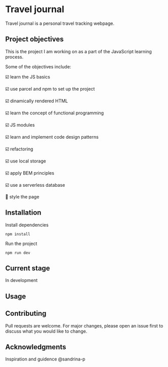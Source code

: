 # Travel journal

Travel journal is a personal travel tracking webpage. 


## Project objectives 

This is the project I am working on as a part of the JavaScript learning process. 

Some of the objectives include: 

:ballot_box_with_check: learn the JS basics

:ballot_box_with_check: use parcel and npm to set up the project 

:ballot_box_with_check: dinamically rendered HTML  

:ballot_box_with_check: learn the concept of functional programming

:ballot_box_with_check: JS modules 

:ballot_box_with_check: learn and implement code design patterns

:ballot_box_with_check: refactoring

:ballot_box_with_check: use local storage 

:ballot_box_with_check: apply BEM principles 

:ballot_box_with_check: use a serverless database

:black_square_button:   style the page 



## Installation

Install dependencies

```
npm install
```

Run the project 

```
npm run dev
```

## Current stage
In development

## Usage


## Contributing
Pull requests are welcome. For major changes, please open an issue first to discuss what you would like to change.

## Acknowledgments 
Inspiration and guidence
@sandrina-p 
